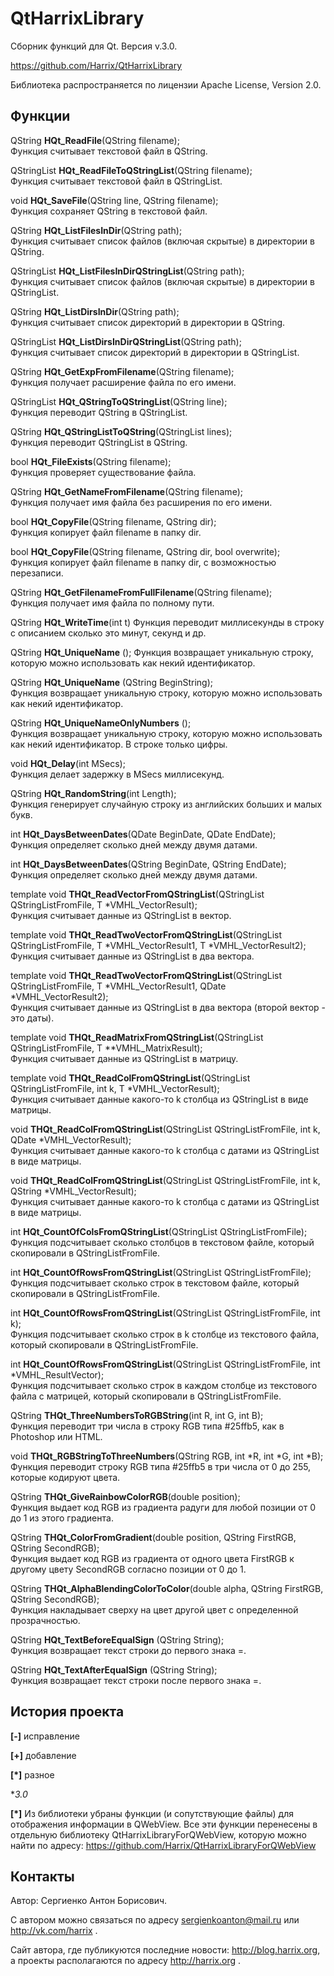 QtHarrixLibrary
=================

Сборник функций для Qt. Версия v.3.0.

https://github.com/Harrix/QtHarrixLibrary

Библиотека распространяется по лицензии Apache License, Version 2.0.

Функции
---------------

QString **HQt_ReadFile**(QString filename);  
Функция считывает текстовой файл в QString.

QStringList **HQt_ReadFileToQStringList**(QString filename);  
Функция считывает текстовой файл в QStringList.

void **HQt_SaveFile**(QString line, QString filename);  
Функция сохраняет QString в текстовой файл.

QString **HQt_ListFilesInDir**(QString path);  
Функция считывает список файлов (включая скрытые) в директории в QString.

QStringList **HQt_ListFilesInDirQStringList**(QString path);  
Функция считывает список файлов (включая скрытые) в директории в QStringList.

QString **HQt_ListDirsInDir**(QString path);  
Функция считывает список директорий в директории в QString.

QStringList **HQt_ListDirsInDirQStringList**(QString path);  
Функция считывает список директорий в директории в QStringList.

QString **HQt_GetExpFromFilename**(QString filename);  
Функция получает расширение файла по его имени.

QStringList **HQt_QStringToQStringList**(QString line);  
Функция переводит QString в QStringList.

QString **HQt_QStringListToQString**(QStringList lines);  
Функция переводит QStringList в QString.

bool **HQt_FileExists**(QString filename);  
Функция проверяет существование файла.

QString **HQt_GetNameFromFilename**(QString filename);  
Функция получает имя файла без расширения по его имени.

bool **HQt_CopyFile**(QString filename, QString dir);  
Функция копирует файл filename в папку dir.

bool **HQt_CopyFile**(QString filename, QString dir, bool overwrite);  
Функция копирует файл filename в папку dir, с возможностью перезаписи.

QString **HQt_GetFilenameFromFullFilename**(QString filename);  
Функция получает имя файла по полному пути.

QString **HQt_WriteTime**(int t)
Функция переводит миллисекунды в строку с описанием сколько это минут, секунд и др.

QString **HQt_UniqueName** ();
Функция возвращает уникальную строку, которую можно использовать как некий идентификатор.

QString **HQt_UniqueName** (QString BeginString);  
Функция возвращает уникальную строку, которую можно использовать как некий идентификатор.

QString **HQt_UniqueNameOnlyNumbers** ();  
Функция возвращает уникальную строку, которую можно использовать как некий идентификатор. В строке только цифры.

void **HQt_Delay**(int MSecs);  
Функция делает задержку в MSecs миллисекунд.

QString **HQt_RandomString**(int Length);  
Функция генерирует случайную строку из английских больших и малых букв.

int **HQt_DaysBetweenDates**(QDate BeginDate, QDate EndDate);  
Функция определяет сколько дней между двумя датами.

int **HQt_DaysBetweenDates**(QString BeginDate, QString EndDate);  
Функция определяет сколько дней между двумя датами.

template <class T> void **THQt_ReadVectorFromQStringList**(QStringList QStringListFromFile, T *VMHL_VectorResult);  
Функция считывает данные из QStringList в вектор.

template <class T> void **THQt_ReadTwoVectorFromQStringList**(QStringList QStringListFromFile, T *VMHL_VectorResult1, T *VMHL_VectorResult2);  
Функция считывает данные из QStringList в два вектора.

template <class T> void **THQt_ReadTwoVectorFromQStringList**(QStringList QStringListFromFile, T *VMHL_VectorResult1, QDate *VMHL_VectorResult2);  
Функция считывает данные из QStringList в два вектора (второй вектор - это даты).

template <class T> void **THQt_ReadMatrixFromQStringList**(QStringList QStringListFromFile, T **VMHL_MatrixResult);  
Функция считывает данные из QStringList в матрицу.

template <class T> void **THQt_ReadColFromQStringList**(QStringList QStringListFromFile, int k, T *VMHL_VectorResult);  
Функция считывает данные какого-то k столбца из QStringList в виде матрицы.

void **THQt_ReadColFromQStringList**(QStringList QStringListFromFile, int k, QDate *VMHL_VectorResult);  
Функция считывает данные какого-то k столбца с датами из QStringList в виде матрицы.

void **THQt_ReadColFromQStringList**(QStringList QStringListFromFile, int k, QString *VMHL_VectorResult);  
Функция считывает данные какого-то k столбца с датами из QStringList в виде матрицы.

int **HQt_CountOfColsFromQStringList**(QStringList QStringListFromFile);  
Функция подсчитывает сколько столбцов в текстовом файле, который скопировали в QStringListFromFile.

int **HQt_CountOfRowsFromQStringList**(QStringList QStringListFromFile);  
Функция подсчитывает сколько строк в текстовом файле, который скопировали в QStringListFromFile.

int **HQt_CountOfRowsFromQStringList**(QStringList QStringListFromFile, int k);  
Функция подсчитывает сколько строк в k столбце из текстового файла, который скопировали в QStringListFromFile.

int **HQt_CountOfRowsFromQStringList**(QStringList QStringListFromFile, int *VMHL_ResultVector);  
Функция подсчитывает сколько строк в каждом столбце из текстового файла с матрицей, который скопировали в QStringListFromFile.

QString **THQt_ThreeNumbersToRGBString**(int R, int G, int B);  
Функция переводит три числа в строку RGB типа #25ffb5, как в Photoshop или HTML.

void **THQt_RGBStringToThreeNumbers**(QString RGB, int *R, int *G, int *B);  
Функция переводит строку RGB типа #25ffb5 в три числа от 0 до 255, которые кодируют  цвета.

QString **THQt_GiveRainbowColorRGB**(double position);  
Функция выдает код RGB из градиента радуги для любой позиции от 0 до 1 из этого градиента.

QString **THQt_ColorFromGradient**(double position, QString FirstRGB, QString SecondRGB);  
Функция выдает код RGB из градиента от одного цвета FirstRGB к другому цвету SecondRGB согласно позиции от 0 до 1.

QString **THQt_AlphaBlendingColorToColor**(double alpha, QString FirstRGB, QString SecondRGB);  
Функция накладывает сверху на цвет другой цвет с определенной прозрачностью.

QString **HQt_TextBeforeEqualSign** (QString String);  
Функция возвращает текст строки до первого знака =.

QString **HQt_TextAfterEqualSign** (QString String);  
Функция возвращает текст строки после первого знака =.


История проекта
---------------

**[-]** исправление

**[+]** добавление

**[*]** разное

**3.0*

**[*]** Из библиотеки убраны функции (и сопутствующие файлы) для отображения информации в QWebView. Все эти функции перенесены в отдельную библиотеку QtHarrixLibraryForQWebView, которую можно найти по адресу: https://github.com/Harrix/QtHarrixLibraryForQWebView

Контакты
---------------

Автор: Сергиенко Антон Борисович.

С автором можно связаться по адресу sergienkoanton@mail.ru или  http://vk.com/harrix .

Сайт автора, где публикуются последние новости: http://blog.harrix.org, а проекты располагаются по адресу http://harrix.org .